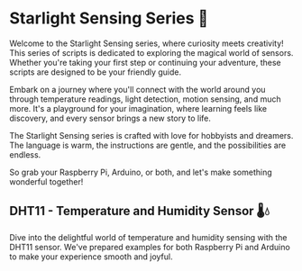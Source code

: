 # Starlight Sensing Series 🌟
Welcome to the Starlight Sensing series, where curiosity meets creativity! This series of scripts is dedicated to exploring the magical world of sensors. Whether you're taking your first step or continuing your adventure, these scripts are designed to be your friendly guide.

Embark on a journey where you'll connect with the world around you through temperature readings, light detection, motion sensing, and much more. It's a playground for your imagination, where learning feels like discovery, and every sensor brings a new story to life.

The Starlight Sensing series is crafted with love for hobbyists and dreamers. The language is warm, the instructions are gentle, and the possibilities are endless.

So grab your Raspberry Pi, Arduino, or both, and let's make something wonderful together!

## DHT11 - Temperature and Humidity Sensor 🌡️💧
Dive into the delightful world of temperature and humidity sensing with the DHT11 sensor. We've prepared examples for both Raspberry Pi and Arduino to make your experience smooth and joyful.
